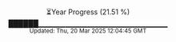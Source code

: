 <p align="center">
⏳Year Progress (21.51 %)<br>
██████▁▁▁▁▁▁▁▁▁▁▁▁▁▁▁▁▁▁▁▁▁▁▁▁ <br>
<sub>Updated: Thu, 20 Mar 2025 12:04:45 GMT</sub>
</p>


